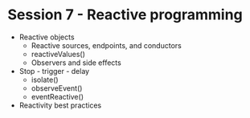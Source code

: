 # Session 7 - Reactive programming

- Reactive objects
  - Reactive sources, endpoints, and conductors
  - reactiveValues()
  - Observers and side effects
- Stop - trigger - delay
  - isolate() 
  - observeEvent()
  - eventReactive()
- Reactivity best practices
